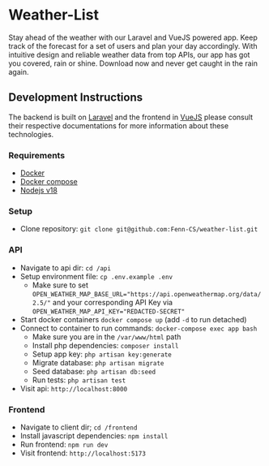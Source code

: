 # Weather-List

Stay ahead of the weather with our Laravel and VueJS powered app. Keep track of the forecast for a set of users and plan your day accordingly. With intuitive design and reliable weather data from top APIs, our app has got you covered, rain or shine. Download now and never get caught in the rain again.
## Development Instructions

The backend is built on [Laravel](https://laravel.com/docs) and the frontend in [VueJS](https://vuejs.org/guide/introduction.html) please consult their respective documentations for more information about these technologies.

### Requirements

- [Docker](https://docs.docker.com)
- [Docker compose](https://docs.docker.com/compose)
- [Nodejs v18](https://nodejs.org/en/download/)

### Setup

- Clone repository: `git clone git@github.com:Fenn-CS/weather-list.git`
### API
- Navigate to api dir: `cd /api`
- Setup environment file: `cp .env.example .env`
    - Make sure to set `OPEN_WEATHER_MAP_BASE_URL="https://api.openweathermap.org/data/2.5/"` and your corresponding API Key via `OPEN_WEATHER_MAP_API_KEY="REDACTED-SECRET"`
- Start docker containers `docker compose up` (add `-d` to run detached)
- Connect to container to run commands: `docker-compose exec app bash`
  - Make sure you are in the `/var/www/html` path
  - Install php dependencies: `composer install`
  - Setup app key: `php artisan key:generate`
  - Migrate database: `php artisan migrate` 
  - Seed database: `php artisan db:seed`
  - Run tests: `php artisan test`
- Visit api: `http://localhost:8000`

### Frontend
- Navigate to client dir; `cd /frontend` 
- Install javascript dependencies: `npm install`
- Run frontend: `npm run dev`
- Visit frontend: `http://localhost:5173`
